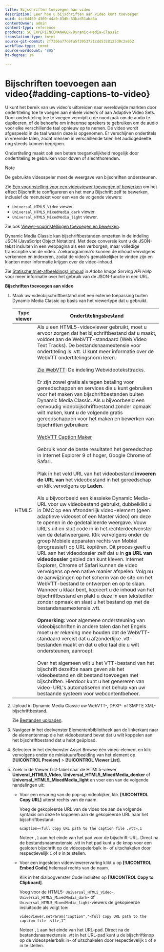 ```yaml
---
title: Bijschriften toevoegen aan video
description: Leer hoe u bijschriften aan video kunt toevoegen
uuid: 4cc64469-4369-44a9-83db-63bad51aba8a
contentOwner: admin
content-type: reference
products: SG_EXPERIENCEMANAGER/Dynamic-Media-Classic
translation-type: tm+mt
source-git-commit: 2f7366a77c0fa5f3953721cdd5328123d9c2a052
workflow-type: tm+mt
source-wordcount: '895'
ht-degree: 1%

---
```



# Bijschriften toevoegen aan video{#adding-captions-to-video}

U kunt het bereik van uw video&#39;s uitbreiden naar wereldwijde markten door ondertiteling toe te voegen aan enkele video&#39;s of aan Adaptive Video Sets. Door ondertiteling toe te voegen vermijdt u de noodzaak om de audio te dupliceren, of de behoefte om inheemse sprekers te gebruiken om de audio voor elke verschillende taal opnieuw op te nemen. De video wordt afgespeeld in de taal waarin deze is opgenomen. Er verschijnen ondertitels in vreemde talen, zodat mensen in verschillende talen het audiogedeelte nog steeds kunnen begrijpen.

Ondertiteling maakt ook een betere toegankelijkheid mogelijk door ondertiteling te gebruiken voor doven of slechthorenden.

>[!NOTE]
>
>De gebruikte videospeler moet de weergave van bijschriften ondersteunen.

Zie [Een voorinstelling voor een videoviewer toevoegen of bewerken](previewing-videos-video-viewer.md#adding_or_editing_a_video_viewer_preset) om het effect Bijschrift te configureren en het menu Bijschrift zelf te bewerken, inclusief de menutekst voor een van de volgende viewers:

* `Universal_HTML5_Video` viewer.
* `Universal_HTML5_MixedMedia_dark` viewer.
* `Universal_HTML5_MixedMedia_light` viewer.

Zie ook [Viewer-voorinstellingen toevoegen en bewerken](application-setup.md#adding_and_editing_viewer_presets).

Dynamic Media Classic kan bijschriftbestanden omzetten in de indeling JSON (JavaScript Object Notation). Met deze conversie kunt u de JSON-tekst insluiten in een webpagina als een verborgen, maar volledige transcriptie van de video. Zoekprogramma&#39;s kunnen de inhoud vervolgens verkennen en indexeren, zodat de video&#39;s gemakkelijker te vinden zijn en klanten meer informatie krijgen over de video-inhoud.

Zie [Statische (niet-afbeeldings) inhoud](https://experienceleague.adobe.com/docs/dynamic-media-developer-resources/image-serving-api/image-serving-api/c-serving-static-nonimage-contents.html?lang=en#image-serving-api) in *Adobe Image Serving API Help* voor meer informatie over het gebruik van de JSON-functie in een URL.

**Bijschriften toevoegen aan video**

1. Maak uw videobijschriftbestand met een externe toepassing buiten Dynamic Media Classic op basis van het viewertype dat u gebruikt.

   | Type viewer | Ondertitelingsbestand |
   |--- |--- |
   | HTML5 | Als u een HTML5-videoviewer gebruikt, moet u ervoor zorgen dat het bijschriftbestand dat u maakt, voldoet aan de WebVTT-standaard (Web Video Text Tracks). De bestandsnaamextensie voor ondertiteling is .vtt. U kunt meer informatie over de WebVTT ondertitelingsnorm leren.<br><br>[Zie WebVTT](https://dev.w3.org/html5/webvtt/): De indeling Webvideoteksttracks. <br><br>Er zijn zowel gratis als tegen betaling voor gereedschappen en services die u kunt gebruiken voor het maken van bijschriftbestanden buiten Dynamic Media Classic. Als u bijvoorbeeld een eenvoudig videobijschriftbestand zonder opmaak wilt maken, kunt u de volgende gratis gereedschappen voor het maken en bewerken van bijschriften gebruiken: <br><br>[WebVTT Caption Maker](https://testdrive-archive.azurewebsites.net/Graphics/CaptionMaker/Default.html) <br><br>Gebruik voor de beste resultaten het gereedschap in Internet Explorer 9 of hoger, Google Chrome of Safari. <br><br>Plak in het veld URL van het videobestand  <b>invoeren de URL van </b> het videobestand in het gereedschap en klik vervolgens op  <b>Laden</b>. <br><br>Als u bijvoorbeeld een klassieke Dynamic Media-URL voor uw videobestand gebruikt, dubbelklikt u in DMC op een afzonderlijk video-element (geen adaptieve videoset of een Master video) om deze te openen in de gedetailleerde weergave. Vouw URL&#39;s uit en sluit code in in het rechterdeelvenster van de detailweergave. Klik vervolgens onder de groep Mobiele apparaten rechts van Mobiel (progressief) op URL kopiëren. Dit proces geeft u URL aan het videodossier zelf dat u in <b>ga URL van videodossier</b> gebied dan kunt kleven. Internet Explorer, Chrome of Safari kunnen de video vervolgens op een native manier afspelen. Volg nu de aanwijzingen op het scherm van de site om het WebVTT-bestand te ontwerpen en op te slaan. Wanneer u klaar bent, kopieert u de inhoud van het bijschriftbestand en plakt u deze in een teksteditor zonder opmaak en slaat u het bestand op met de bestandsnaamextensie .vtt. <br><br><b>Opmerking:</b> voor algemene ondersteuning van videobijschriften in andere talen dan het Engels moet u er rekening mee houden dat de WebVTT-standaard vereist dat u afzonderlijke .vtt-bestanden maakt en dat u elke taal die u wilt ondersteunen, aanroept. <br><br>Over het algemeen wilt u het VTT-bestand van het bijschrift dezelfde naam geven als het videobestand en dit bestand toevoegen met bijschriften. Hierdoor kunt u het genereren van video-URL&#39;s automatiseren met behulp van uw bestaande systeem voor webcontentbeheer. |

1. Upload in Dynamic Media Classic uw WebVTT-, DFXP- of SMPTE XML-bijschriftbestand.

   Zie [Bestanden uploaden](uploading-files.md#uploading_files).

1. Navigeer in het deelvenster Elementenbibliotheek aan de linkerkant naar de elementenmap die het videobestand bevat dat u wilt koppelen aan het bijschriftbestand dat u hebt geüpload.
1. Selecteer in het deelvenster Asset Browse één video-element en klik vervolgens onder de miniatuurafbeelding van het element op **[!UICONTROL Preview]** > **[!UICONTROL Viewer List]**.
1. Zoek in de Viewer List-tabel naar de HTML5-viewer **Univeral_HTML5_Video**, **Universal_HTML5_MixedMedia_donker** of **Universal_HTML5_MixedMedia_light** en voer een van de volgende handelingen uit:

   * Voor een ervaring van de pop-up videokijker, klik **[!UICONTROL Copy URL]** uiterst rechts van de naam.

      Voeg de gekopieerde URL van de video toe aan de volgende syntaxis om deze te koppelen aan de gekopieerde URL naar het bijschriftbestand:

      `&caption=<full Copy URL path to the caption file .vtt>,1`

      Noteer `,1` aan het einde van het pad voor de bijschrift-URL. Direct na de bestandsnaamextensie .vtt in het pad kunt u de knop voor een gesloten bijschrift op de videospelerbalk in- of uitschakelen door respectievelijk `1` of `0` in te stellen.

   * Voor een ingesloten videoviewerervaring klikt u op **[!UICONTROL Embed Code]** helemaal rechts van de naam.

      Klik in het dialoogvenster Code insluiten op **[!UICONTROL Copy to Clipboard]**.

      Voeg voor de HTML5- `Universal_HTML5_Video`-, `Universal_HTML5_MixedMedia_dark`- of `Universal_HTML5_MixedMedia_light`-viewers de gekopieerde insluitcode als volgt toe:

      `videoViewer.setParam("caption","<full Copy URL path to the caption file .vtt>,1”`

      Noteer `,1` aan het einde van het URL-pad. Direct na de bestandsnaamextensie .vtt in het URL-pad kunt u de bijschriftknop op de videospelerbalk in- of uitschakelen door respectievelijk `1` of `0` in te stellen.


